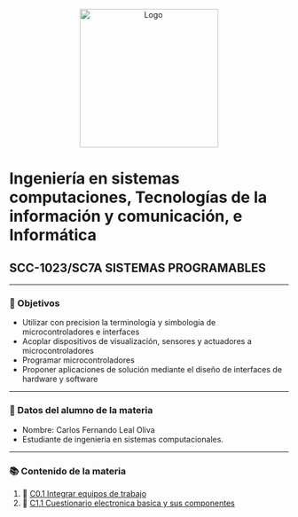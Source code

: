 <p align="center">
    <img alt="Logo" src="https://www.tijuana.tecnm.mx/wp-content/themes/tecnm/images/logo_TECT.png" width=250 height=250>
</p>

# Ingeniería en sistemas computaciones, Tecnologías de la información y comunicación, e Informática

## SCC-1023/SC7A SISTEMAS PROGRAMABLES

---

### :pencil: Objetivos

+ Utilizar con precision la terminología y simbología de microcontroladores e interfaces
+ Acoplar dispositivos de visualización, sensores y actuadores a microcontroladores
+ Programar microcontroladores
+ Proponer aplicaciones de solución mediante el diseño de interfaces de hardware y software

---

### :necktie: Datos del alumno de la materia

* Nombre: Carlos Fernando Leal Oliva
* Estudiante de ingenieria en sistemas computacionales. 

---

### :books: Contenido de la materia​

1. :book: [C0.1 Integrar equipos de trabajo](https://github.com/FernandoOliva18212205/SistemasProgramables/blob/main/actividades/C0.1Integrar-equipos-de-trabajo.md)
2. :book: [C1.1 Cuestionario electronica basica y sus componentes](https://github.com/FernandoOliva18212205/SistemasProgramables/blob/main/actividades/C1.1_Cuestionario_electronica_basica_y_sus_componentes_Leal_Oliva.md)


